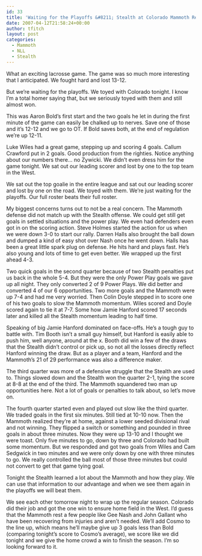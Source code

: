 ```yaml
---
id: 33
title: 'Waiting for the Playoffs &#8211; Stealth at Colorado Mammoth Review'
date: 2007-04-12T21:58:24+00:00
author: tfitch
layout: post
categories:
  - Mammoth
  - NLL
  - Stealth
---
```

What an exciting lacrosse game. The game was so much more interesting that I anticipated. We fought hard and lost 13-12.

But we&#8217;re waiting for the playoffs. We toyed with Colorado tonight. I know I&#8217;m a total homer saying that, but we seriously toyed with them and still almost won.

This was Aaron Bold&#8217;s first start and the two goals he let in during the first minute of the game can easily be chalked up to nerves. Save one of those and it&#8217;s 12-12 and we go to OT. If Bold saves both, at the end of regulation we&#8217;re up 12-11.

Luke Wiles had a great game, stepping up and scoring 4 goals. Callum Crawford put in 2 goals. Good production from the righties. Notice anything about our numbers there&#8230; no Zywicki. We didn&#8217;t even dress him for the game tonight. We sat out our leading scorer and lost by one to the top team in the West.

We sat out the top goalie in the entire league and sat out our leading scorer and lost by one on the road. We toyed with them. We&#8217;re just waiting for the playoffs. Our full roster beats their full roster.

My biggest concerns turns out to not be a real concern. The Mammoth defense did not match up with the Stealth offense. We could get still get goals in settled situations and the power play. We even had defenders even got in on the scoring action. Steve Holmes started the action for us when we were down 3-0 to start our rally. Darren Halls also brought the ball down and dumped a kind of easy shot over Nash once he went down. Halls has been a great little spark plug on defense. He hits hard and plays fast. He&#8217;s also young and lots of time to get even better. We wrapped up the first ahead 4-3.

Two quick goals in the second quarter because of two Stealth penalties put us back in the whole 5-4. But they were the only Power Play goals we gave up all night. They only converted 2 of 9 Power Plays. We did better and converted 4 of our 6 opportunities. Two more goals and the Mammoth were up 7-4 and had me very worried. Then Colin Doyle stepped in to score one of his two goals to slow the Mammoth momentum. Wiles scored and Doyle scored again to tie it at 7-7. Some how Jamie Hanford scored 17 seconds later and killed all the Stealth momentum leading to half time.

Speaking of big Jamie Hanford dominated on face-offs. He&#8217;s a tough guy to battle with. Tim Booth isn&#8217;t a small guy himself, but Hanford is easily able to push him, well anyone, around at the x. Booth did win a few of the draws that the Stealth didn&#8217;t control or pick up, so not all the losses directly reflect Hanford winning the draw. But as a player and a team, Hanford and the Mammoth&#8217;s 21 of 29 performance was also a difference maker.

The third quarter was more of a defensive struggle that the Stealth are used to. Things slowed down and the Stealth won the quarter 2-1, tying the score at 8-8 at the end of the third. The Mammoth squandered two man up opportunities here. Not a lot of goals or penalties to talk about, so let&#8217;s move on.

The fourth quarter started even and played out slow like the third quarter. We traded goals in the first six minutes. Still tied at 10-10 now. Then the Mammoth realized they&#8217;re at home, against a lower seeded divisional rival and not winning. They flipped a switch or something and pounded in three goals in about three minutes. Now they were up 13-10 and I thought we were toast. Only five minutes to go, down by three and Colorado had built some momentum. But we responded and got two goals from Wiles and Cam Sedgwick in two minutes and we were only down by one with three minutes to go. We really controlled the ball most of those three minutes but could not convert to get that game tying goal.

Tonight the Stealth learned a lot about the Mammoth and how they play. We can use that information to our advantage and when we see them again in the playoffs we will beat them.

We see each other tomorrow night to wrap up the regular season. Colorado did their job and got the one win to ensure home field in the West. I&#8217;d guess that the Mammoth rest a few people like Gee Nash and John Gallant who have been recovering from injuries and aren&#8217;t needed. We&#8217;ll add Cosmo to the line up, which means he&#8217;ll maybe give up 3 goals less than Bold (comparing tonight&#8217;s score to Cosmo&#8217;s average), we score like we did tonight and we give the home crowd a win to finish the season. I&#8217;m so looking forward to it.
